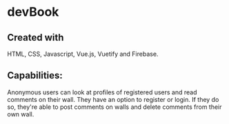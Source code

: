 # devBook

## Created with
HTML, CSS, Javascript, Vue.js, Vuetify and Firebase.

## Capabilities:
Anonymous users can look at profiles of registered users and read comments on their wall.
They have an option to register or login. If they do so, they're able to post comments on walls and delete comments from their own wall.
